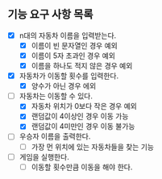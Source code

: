 ## 기능 요구 사항 목록

- [x] n대의 자동차 이름을 입력받는다.
    - [x] 이름이 빈 문자열인 경우 예외
    - [x] 이름이 5자 초과인 경우 예외
    - [x] 이름을 하나도 적지 않은 경우 예외

- [x] 자동차가 이동할 횟수를 입력한다.
    - [x] 양수가 아닌 경우 에외

- [ ] 자동차는 이동할 수 있다.
    - [x] 자동차 위치가 0보다 작은 경우 예외
    - [x] 랜덤값이 4이상인 경우 이동 가능
    - [x] 랜덤값이 4미만인 경우 이동 불가능

- [ ] 우승자 이름을 출력한다.
    - [ ] 가장 먼 위치에 있는 자동차들을 찾는 기능

- [ ] 게임을 실행한다.
    - [ ] 이동할 횟수만큼 이동을 해야 한다.